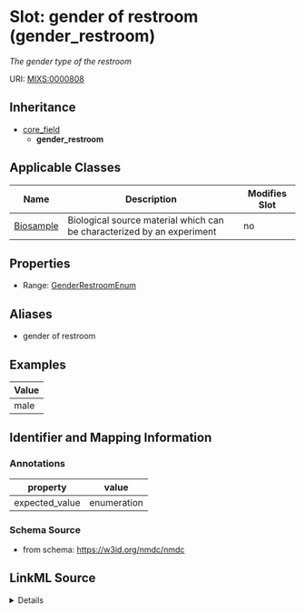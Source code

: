# Slot: gender of restroom (gender_restroom)


_The gender type of the restroom_



URI: [MIXS:0000808](https://w3id.org/mixs/0000808)




## Inheritance

* [core_field](core_field.md)
    * **gender_restroom**





## Applicable Classes

| Name | Description | Modifies Slot |
| --- | --- | --- |
[Biosample](Biosample.md) | Biological source material which can be characterized by an experiment |  no  |







## Properties

* Range: [GenderRestroomEnum](GenderRestroomEnum.md)



## Aliases


* gender of restroom




## Examples

| Value |
| --- |
| male |

## Identifier and Mapping Information





### Annotations

| property | value |
| --- | --- |
| expected_value | enumeration || occurrence | 1 |



### Schema Source


* from schema: https://w3id.org/nmdc/nmdc




## LinkML Source

<details>
```yaml
name: gender_restroom
annotations:
  expected_value:
    tag: expected_value
    value: enumeration
  occurrence:
    tag: occurrence
    value: '1'
description: The gender type of the restroom
title: gender of restroom
examples:
- value: male
from_schema: https://w3id.org/nmdc/nmdc
aliases:
- gender of restroom
rank: 1000
is_a: core field
slot_uri: MIXS:0000808
multivalued: false
alias: gender_restroom
domain_of:
- Biosample
range: gender_restroom_enum

```
</details>